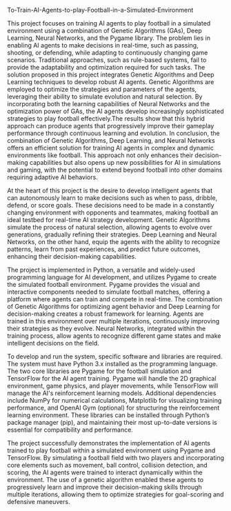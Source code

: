 To-Train-AI-Agents-to-play-Football-in-a-Simulated-Environment

This project focuses on training AI agents to play football in a simulated environment using a 
combination of Genetic Algorithms (GAs), Deep Learning, Neural Networks, and the Pygame 
library. The problem lies in enabling AI agents to make decisions in real-time, such as passing, 
shooting, or defending, while adapting to continuously changing game scenarios. Traditional 
approaches, such as rule-based systems, fail to provide the adaptability and optimization required 
for such tasks. The solution proposed in this project integrates Genetic Algorithms and Deep 
Learning techniques to develop robust AI agents. Genetic Algorithms are employed to optimize 
the strategies and parameters of the agents, leveraging their ability to simulate evolution and 
natural selection. By incorporating both the learning capabilities of Neural Networks and the 
optimization power of GAs, the AI agents develop increasingly sophisticated strategies to play 
football effectively.The results show that this hybrid approach can produce agents that 
progressively improve their gameplay performance through continuous learning and evolution. 
In conclusion, the combination of Genetic Algorithms, Deep Learning, and Neural Networks 
offers an efficient solution for training AI agents in complex and dynamic environments like 
football. This approach not only enhances their decision-making capabilities but also opens up 
new possibilities for AI in simulations and gaming, with the potential to extend beyond football 
into other domains requiring adaptive AI behaviors. 

At the heart of this project is the desire to develop intelligent agents that can autonomously learn to make decisions such as when to pass, dribble, defend, or score goals. These decisions need to be made in a constantly changing environment with opponents and teammates, making football an ideal testbed for real-time AI strategy development. Genetic Algorithms simulate the process of natural selection, allowing agents to evolve over generations, gradually refining their strategies. Deep Learning and Neural Networks, on the other hand, equip the agents with the ability to recognize patterns, learn from past experiences, and predict future outcomes, enhancing their decision-making capabilities.

The project is implemented in Python, a versatile and widely-used programming language for AI development, and utilizes Pygame to create the simulated football environment. Pygame provides the visual and interactive components needed to simulate football matches, offering a platform  where  agents  can  train  and  compete  in  real-time.  The  combination  of  Genetic Algorithms for optimizing agent behavior and Deep Learning for decision-making creates a robust framework for learning. Agents are trained in this environment over multiple iterations, continuously improving their strategies as they evolve. Neural Networks, integrated within the training process, allow agents to recognize different game states and make intelligent decisions 
on the field.

To develop and run the system, specific software and libraries are required. The system must have Python 3.x installed as the programming language. The two core libraries are Pygame for the football simulation and TensorFlow for the AI agent training. Pygame will handle the 2D graphical environment, game physics, and player movements, while TensorFlow will manage the AI's reinforcement learning models. Additional dependencies include NumPy for numerical calculations, Matplotlib for visualizing training performance, and OpenAI Gym (optional) for structuring the reinforcement learning environment. These libraries can be installed through Python’s package manager (pip), and maintaining their most up-to-date versions is essential for compatibility and performance.

 The project successfully demonstrates the implementation of AI agents trained to play 
football within a simulated environment using Pygame and TensorFlow. By simulating a football 
field with two players and incorporating core elements such as movement, ball control, collision 
detection, and scoring, the AI agents were trained to interact dynamically within the 
environment. The use of a genetic algorithm enabled these agents to progressively learn and 
improve their decision-making skills through multiple iterations, allowing them to optimize 
strategies for goal-scoring and defensive maneuvers.


